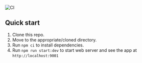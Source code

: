 ![CI](https://github.com/denkrasnov/compare/workflows/CI/badge.svg)

## Quick start

1. Clone this repo.
2. Move to the appropriate/cloned directory.
3. Run `npm ci` to install dependencies.
4. Run `npm run start:dev` to start web server and see the app at `http://localhost:9001`
